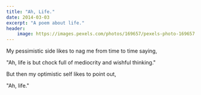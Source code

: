 ```yaml
---
title: "Ah, Life."
date: 2014-03-03
excerpt: "A poem about life."
header:
    image: https://images.pexels.com/photos/169657/pexels-photo-169657.jpeg
---
```


My pessimistic side likes to nag me from time to time saying,

"Ah, life is but chock full of mediocrity and wishful thinking."

But then my optimistic self likes to point out,

"Ah, life."